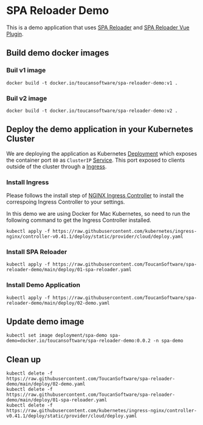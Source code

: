 # SPA Reloader Demo

This is a demo application that uses [SPA Reloader](https://github.com/ToucanSoftware/spa-reloader) and [SPA Reloader Vue Plugin](https://github.com/ToucanSoftware/spa-reloader-vue).

## Build demo docker images

### Buil v1 image

```console
docker build -t docker.io/toucansoftware/spa-reloader-demo:v1 .
```

### Buil v2 image

```console
docker build -t docker.io/toucansoftware/spa-reloader-demo:v2 .
```

## Deploy the demo application in your Kubernetes Cluster

We are deploying the application as Kubernetes [Deployment](https://kubernetes.io/docs/concepts/workloads/controllers/deployment/) which exposes the container port `80` as `ClusterIP` [Service](https://kubernetes.io/docs/concepts/services-networking/service/). This port exposed to clients outside of the cluster through a [Ingress](https://kubernetes.io/docs/concepts/services-networking/ingress/).

### Install Ingress

Please follows the install step of [NGINX Ingress Controller](https://kubernetes.github.io/ingress-nginx/deploy/#installation-guide) to install the correspoing Ingress Controller to your settings.

In this demo we are using Docker for Mac Kubernetes, so need to run the following command to get the Ingress Controller installed.

```console
kubectl apply -f https://raw.githubusercontent.com/kubernetes/ingress-nginx/controller-v0.41.1/deploy/static/provider/cloud/deploy.yaml
```

### Install SPA Reloader

```console
kubectl apply -f https://raw.githubusercontent.com/ToucanSoftware/spa-reloader-demo/main/deploy/01-spa-reloader.yaml
```

### Install Demo Application

```console
kubectl apply -f https://raw.githubusercontent.com/ToucanSoftware/spa-reloader-demo/main/deploy/02-demo.yaml
```

## Update demo image

```console
kubectl set image deployment/spa-demo spa-demo=docker.io/toucansoftware/spa-reloader-demo:0.0.2 -n spa-demo
```

## Clean up

```console
kubectl delete -f https://raw.githubusercontent.com/ToucanSoftware/spa-reloader-demo/main/deploy/02-demo.yaml
kubectl delete -f https://raw.githubusercontent.com/ToucanSoftware/spa-reloader-demo/main/deploy/01-spa-reloader.yaml
kubectl delete -f https://raw.githubusercontent.com/kubernetes/ingress-nginx/controller-v0.41.1/deploy/static/provider/cloud/deploy.yaml
```
